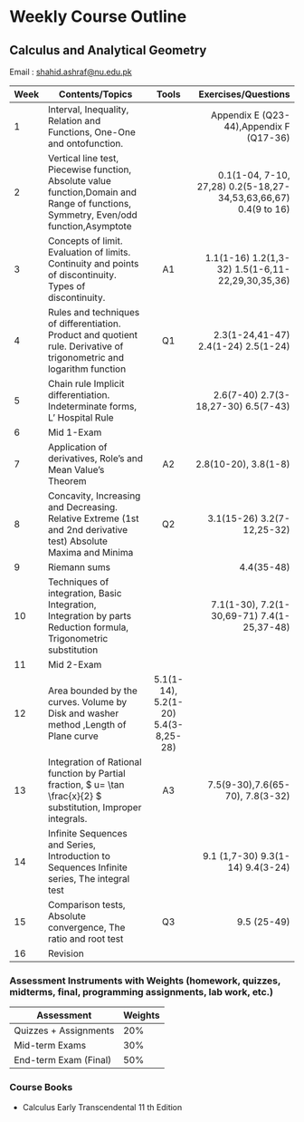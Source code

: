 # Weekly Course Outline 
## Calculus and Analytical Geometry
Email : <a href="mailto:shahid.ashraf@nu.edu.pk" style=" word-wrap: break-word;" target="_blank">shahid.ashraf@nu.edu.pk</a></p>

| Week         | Contents/Topics | Tools | Exercises/Questions |
|--------------|--------------|:-----:|-----------:|
|1| Interval, Inequality, Relation and Functions, One-One and ontofunction.|| Appendix E (Q23-44),Appendix F (Q17-36)|
|2| Vertical line test, Piecewise function, Absolute value function,Domain and Range of functions, Symmetry, Even/odd function,Asymptote|| 0.1(1-04, 7-10, 27,28) 0.2(5-18,27-34,53,63,66,67) 0.4(9 to 16)|
|3| Concepts of limit. Evaluation of limits. Continuity and points of discontinuity. Types of discontinuity.|A1| 1.1(1-16) 1.2(1,3-32) 1.5(1-6,11-22,29,30,35,36) |
|4| Rules and techniques of differentiation. Product and quotient rule. Derivative of trigonometric and logarithm function| Q1| 2.3(1-24,41-47)  2.4(1-24) 2.5(1-24) |
|5| Chain rule Implicit differentiation. Indeterminate forms, L’ Hospital Rule||2.6(7-40) 2.7(3-18,27-30) 6.5(7-43)|
|6| Mid 1-Exam | | |
|7| Application of derivatives, Role’s and Mean Value’s Theorem| A2| 2.8(10-20), 3.8(1-8)|
|8| Concavity, Increasing and Decreasing. Relative Extreme (1st and 2nd derivative test) Absolute Maxima and Minima| Q2| 3.1(15-26) 3.2(7-12,25-32)|
|9| Riemann sums|| 4.4(35-48)|
|10| Techniques of integration, Basic Integration, Integration by parts Reduction formula, Trigonometric substitution||7.1(1-30), 7.2(1-30,69-71) 7.4(1-25,37-48)|
|11| Mid 2-Exam | | |
|12| Area bounded by the curves. Volume by Disk and washer method ,Length of Plane curve|5.1(1-14), 5.2(1-20) 5.4(3-8,25-28)| 
|13| Integration of Rational function by Partial fraction, $` u= \tan \frac{x}{2} `$  substitution, Improper integrals.|A3| 7.5(9-30),7.6(65-70), 7.8(3-32)|
|14| Infinite Sequences and Series, Introduction to Sequences Infinite series, The integral test | |9.1 (1,7-30) 9.3(1-14) 9.4(3-24) |
|15| Comparison tests, Absolute convergence, The ratio and root test |Q3| 9.5 (25-49)|
|16| Revision|||
### Assessment Instruments with Weights (homework, quizzes, midterms, final, programming assignments, lab work, etc.)
| Assessment         | Weights | 
|--------------|--------------|
| Quizzes + Assignments                  | 20% |
|Mid-term Exams                          | 30% |
|End-term Exam (Final)                   | 50% |

### Course Books
- Calculus Early Transcendental 11 th Edition
